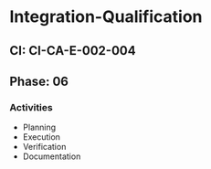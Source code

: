 # Integration-Qualification

## CI: CI-CA-E-002-004
## Phase: 06

### Activities
- Planning
- Execution
- Verification
- Documentation
